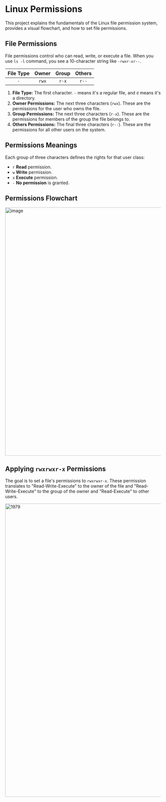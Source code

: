 # Linux Permissions

This project explains the fundamentals of the Linux file permission system, provides a visual flowchart, and how to set file permissions.

  
## File Permissions

File permissions control who can read, write, or execute a file. When you use `ls -l` command, you see a 10-character string like `-rwxr-xr--`.

| **File Type** | **Owner** | **Group** | **Others** |
| :---: | :---: | :---: | :---: |
| `-`   | `rwx` | `r-x` | `r--` |

1.  **File Type:** The first character. `-` means it's a regular file, and `d` means it's a directory.
2.  **Owner Permissions:** The next three characters (`rwx`). These are the permissions for the user who owns the file.
3.  **Group Permissions:** The next three characters (`r-x`). These are the permissions for members of the group the file belongs to.
4.  **Others Permissions:** The final three characters (`r--`). These are the permissions for all other users on the system.

## Permissions Meanings

Each group of three characters defines the rights for that user class:
* `r` **Read** permission.
* `w` **Write** permission.
* `x` **Execute** permission.
* `-` **No permission** is granted.

## Permissions Flowchart

<img width="600" height="800" alt="image" src="https://github.com/user-attachments/assets/2a57b413-b500-42bd-af77-0108d2ce9cce"/>

## Applying `rwxrwxr-x` Permissions

The goal is to set a file's permissions to `rwxrwxr-x`.
These permission translates to "Read-Write-Execute" to the owner of the file and "Read-Write-Execute" to the group of the owner and "Read-Execute" to other users.

<img width="1105" height="945" alt="1979" src="https://github.com/user-attachments/assets/24e3e223-da08-4179-a53d-57a5c68e56c0" />
